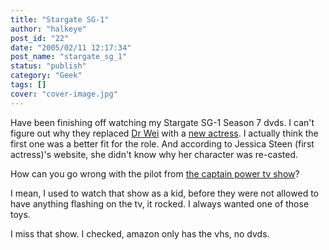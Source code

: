 ```yaml
---
title: "Stargate SG-1"
author: "halkeye"
post_id: "22"
date: "2005/02/11 12:17:34"
post_name: "stargate_sg_1"
status: "publish"
category: "Geek"
tags: []
cover: "cover-image.jpg"
---
```


Have been finishing off watching my Stargate SG-1 Season 7 dvds. I can't figure out why they replaced [Dr Wei](https://www.imdb.com/name/nm0824763/) with a [new actress](https://www.imdb.com/name/nm0383533/). I actually think the first one was a better fit for the role. And according to Jessica Steen (first actress)'s website, she didn't know why her character was re-casted.

How can you go wrong with the pilot from [the captain power tv show](https://www.imdb.com/title/tt0092329/)?

I mean, I used to watch that show as a kid, before they were not allowed to have anything flashing on the tv, it rocked. I always wanted one of those toys.

I miss that show. I checked, amazon only has the vhs, no dvds.